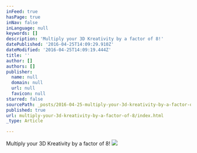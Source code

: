 ```yaml
---
inFeed: true
hasPage: true
inNav: false
inLanguage: null
keywords: []
description: 'Multiply your 3D Kreativity by a factor of 8!'
datePublished: '2016-04-25T14:09:29.910Z'
dateModified: '2016-04-25T14:09:19.444Z'
title: ''
author: []
authors: []
publisher:
  name: null
  domain: null
  url: null
  favicon: null
starred: false
sourcePath: _posts/2016-04-25-multiply-your-3d-kreativity-by-a-factor-of-8.md
published: true
url: multiply-your-3d-kreativity-by-a-factor-of-8/index.html
_type: Article

---
```

Multiply your 3D Kreativity by a factor of 8!
![](https://the-grid-user-content.s3-us-west-2.amazonaws.com/fae7a4ba-b0ce-49a6-bc57-96e6aa27c6c0.jpg)
